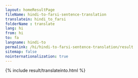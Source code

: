 ```yaml
---
layout: homeResultPage
fileName: hindi-to-farsi-sentence-translation
translatein: hindi_to_farsi
folderName : translate
lang: hi
from: hi
to: fa
langname: hindi-to
permalink: /hi/hindi-to-farsi-sentence-translation/result
sitemap: false
nointernationalization: true
---
```

{% include result/translateinto.html %}

<script src="/js/result/translation.js" data-foldername="{{page.folderName}}" data-lang="{{page.lang}}"></script>
